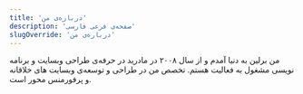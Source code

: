 ```yaml
---
title: 'درباره‌ی من'
description: 'صفحه‌ی فرعی فارسی'
slugOverride: 'درباره‌ی من'
---
```


من برلین به دنیا آمدم و از سال ۲۰۰۸ در مادرید در حرفه‌ی طراحی وبسایت و برنامه نویسی مشغول به فعالیت هستم. تخصص من در طراحی و توسعه‌ی وبسایت های خلاقانه و پرفورمنس محور است.